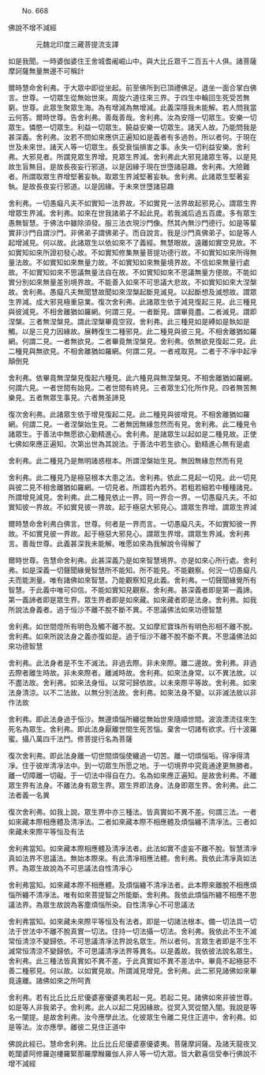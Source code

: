 ﻿　　No. 668

佛說不增不減經

　　　　元魏北印度三藏菩提流支譯


如是我聞。一時婆伽婆住王舍城耆阇崛山中。與大比丘眾千二百五十人俱。諸菩薩摩訶薩無量無邊不可稱計

爾時慧命舍利弗。于大眾中即從坐起。前至佛所到已頂禮佛足。退坐一面合掌白佛言。世尊。一切眾生從無始世來。周旋六道往來三界。于四生中輪回生死受苦無窮。世尊。此眾生聚眾生海。為有增減為無增減。此義深隱我未能解。若人問我當云何答。爾時世尊。告舍利弗。善哉善哉。舍利弗。汝為安隱一切眾生。安樂一切眾生。憐愍一切眾生。利益一切眾生。饒益安樂一切眾生。諸天人故。乃能問我是甚深義。舍利弗。汝若不問如來應供正遍知如是義者有多過咎。所以者何。于現在世及未來世。諸天人等一切眾生。長受衰惱損害之事。永失一切利益安樂。舍利弗。大邪見者。所謂見眾生界增。見眾生界減。舍利弗此大邪見諸眾生等。以是見故生盲無目。是故長夜妄行邪道。以是因緣于現在世墮諸惡趣。舍利弗。大險難者。所謂取眾生界增堅著妄執。取眾生界減堅著妄執。舍利弗。此諸眾生堅著妄執。是故長夜妄行邪道。以是因緣。于未來世墮諸惡趣

舍利弗。一切愚癡凡夫不如實知一法界故。不如實見一法界故起邪見心。謂眾生界增眾生界減。舍利弗。如來在世我諸弟子不起此見。若我滅后過五百歲。多有眾生愚無智慧。于佛法中雖除須發。服三法衣現沙門像。然其內無沙門德行。如是等輩實非沙門自謂沙門。非佛弟子謂佛弟子。而自說言。我是沙門真佛弟子。如是等人起增減見。何以故。此諸眾生以依如來不了義經。無慧眼故。遠離如實空見故。不如實知如來所證初發心故。不如實知修集無量菩提功德行故。不如實知如來所得無量法故。不如實知如來無量力故。不如實知如來無量境界故。不信如來無量行處故。不如實知如來不思議無量法自在故。不如實知如來不思議無量方便故。不能如實分別如來無量差別境界故。不能善入如來不可思議大悲故。不如實知如來大涅槃故。舍利弗。愚癡凡夫無聞慧故聞如來涅槃起斷見滅見。以起斷想及滅想故。謂眾生界減。成大邪見極重惡業。復次舍利弗。此諸眾生依于減見復起三見。此三種見與彼減見。不相舍離猶如羅網。何謂三見。一者斷見。謂畢竟盡。二者滅見。謂即涅槃。三者無涅槃見。謂此涅槃畢竟空寂。舍利弗。此三種見如是縛如是執如是觸。以是三見力因緣故。展轉復生二種邪見。此二種見與彼三見。不相舍離猶如羅網。何謂二見。一者無欲見。二者畢竟無涅槃見。舍利弗。依無欲見復起二見。此二種見與無欲見。不相舍離猶如羅網。何謂二見。一者戒取見。二者于不凈中起凈顛倒見

舍利弗。依畢竟無涅槃見復起六種見。此六種見與無涅槃見。不相舍離猶如羅網。何謂六見。一者世間有始見。二者世間有終見。三者眾生幻化所作見。四者無苦無樂見。五者無眾生事見。六者無圣諦見

復次舍利弗。此諸眾生依于增見復起二見。此二種見與彼增見。不相舍離猶如羅網。何謂二見。一者涅槃始生見。二者無因無緣忽然而有見。舍利弗。此二種見令諸眾生。于善法中無愿欲心勤精進心。舍利弗。是諸眾生以起如是二種見故。正使七佛如來應正遍知。次第出世為其說法。于善法中若生欲心。勤精進心無有是處

舍利弗。此二種見乃是無明諸惑根本。所謂涅槃始生見。無因無緣忽然而有見

舍利弗。此二種見乃是極惡根本大患之法。舍利弗。依此二見起一切見。此一切見與彼二見不相舍離猶如羅網。一切見者。所謂若內若外。若粗若細若中種種諸見。所謂增見減見。舍利弗。此二種見依止一界。同一界合一界。一切愚癡凡夫。不如實知彼一界故。不如實見彼一界故。起于極惡大邪見心。謂眾生界增。謂眾生界減

爾時慧命舍利弗白佛言。世尊。何者是一界而言。一切愚癡凡夫。不如實知彼一界故。不如實見彼一界故。起于極惡大邪見心。謂眾生界增。謂眾生界減。舍利弗言。善哉世尊。此義甚深我未能解。唯愿如來為我解說令得解了

爾時世尊。告慧命舍利弗。此甚深義乃是如來智慧境界。亦是如來心所行處。舍利弗。如是深義一切聲聞緣覺智慧所不能知。所不能見。不能觀察。何況一切愚癡凡夫而能測量。唯有諸佛如來智慧。乃能觀察知見此義。舍利弗。一切聲聞緣覺所有智慧。于此義中唯可仰信。不能如實知見觀察。舍利弗。甚深義者即是第一義諦。第一義諦者即是眾生界。眾生界者即是如來藏。如來藏者即是法身。舍利弗。如我所說法身義者。過于恒沙不離不脫不斷不異。不思議佛法如來功德智慧

舍利弗。如世間燈所有明色及觸不離不脫。又如摩尼寶珠所有明色形相不離不脫。舍利弗。如來所說法身之義亦復如是。過于恒沙不離不脫不斷不異。不思議佛法如來功德智慧

舍利弗。此法身者是不生不滅法。非過去際。非未來際。離二邊故。舍利弗。非過去際者離生時故。非未來際者。離滅時故。舍利弗。如來法身常。以不異法故。以不盡法故。舍利弗。如來法身恒。以常可歸依故。以未來際平等故。舍利弗。如來法身清涼。以不二法故。以無分別法故。舍利弗。如來法身不變。以非滅法故以非作法故

舍利弗。即此法身過于恒沙。無邊煩惱所纏從無始世來隨順世間。波浪漂流往來生死名為眾生。舍利弗。即此法身厭離世間生死苦惱。棄舍一切諸有欲求。行十波羅蜜。攝八萬四千法門。修菩提行名為菩薩

復次舍利弗。即此法身離一切世間煩惱使纏過一切苦。離一切煩惱垢。得凈得清凈。住于彼岸清凈法中。到一切眾生所愿之地。于一切境界中究竟通達更無勝者。離一切障離一切礙。于一切法中得自在力。名為如來應正遍知。是故舍利弗。不離眾生界有法身。不離法身有眾生界。眾生界即法身。法身即眾生界。舍利弗。此二法者義一名異

復次舍利弗。如我上說。眾生界中亦三種法。皆真實如不異不差。何謂三法。一者如來藏本際相應體及清凈法。二者如來藏本際不相應體及煩惱纏不清凈法。三者如來藏未來際平等恒及有法

舍利弗當知。如來藏本際相應體及清凈法者。此法如實不虛妄不離不脫。智慧清凈真如法界不思議法。無始本際來。有此清凈相應法體。舍利弗。我依此清凈真如法界。為眾生故說為不可思議法自性清凈心

舍利弗當知。如來藏本際不相應體。及煩惱纏不清凈法者。此本際來離脫不相應煩惱所纏不清凈法。唯有如來菩提智之所能斷。舍利弗。我依此煩惱所纏不相應不思議法界。為眾生故說為客塵煩惱所染。自性清凈心不可思議法

舍利弗當知。如來藏未來際平等恒及有法者。即是一切諸法根本。備一切法具一切法于世法中不離不脫真實一切法。住持一切法攝一切法。舍利弗。我依此不生不滅常恒清涼不變歸依。不可思議清凈法界說名眾生。所以者何。言眾生者即是不生不滅常恒清涼不變歸依。不可思議清凈法界等異名。以是義故。我依彼法說名眾生。舍利弗。此三種法皆真實如不異不差。于此真實如不異不差法中。畢竟不起極惡不善二種邪見。何以故。以如實見故。所謂減見增見。舍利弗。此二邪見諸佛如來畢竟遠離。諸佛如來之所呵責

舍利弗。若有比丘比丘尼優婆塞優婆夷若起一見。若起二見。諸佛如來非彼世尊。如是等人非我弟子。舍利弗。此人以起二見因緣故。從冥入冥從闇入闇。我說是等名一闡提。是故舍利弗。汝今應學此法。化彼眾生令離二見住正道中。舍利弗。如是等法。汝亦應學。離彼二見住正道中

佛說此經已。慧命舍利弗。比丘比丘尼優婆塞優婆夷。菩薩摩訶薩。及諸天龍夜叉乾闥婆阿修羅迦樓羅緊那羅摩睺羅伽人非人等一切大眾。皆大歡喜信受奉行佛說不增不減經
